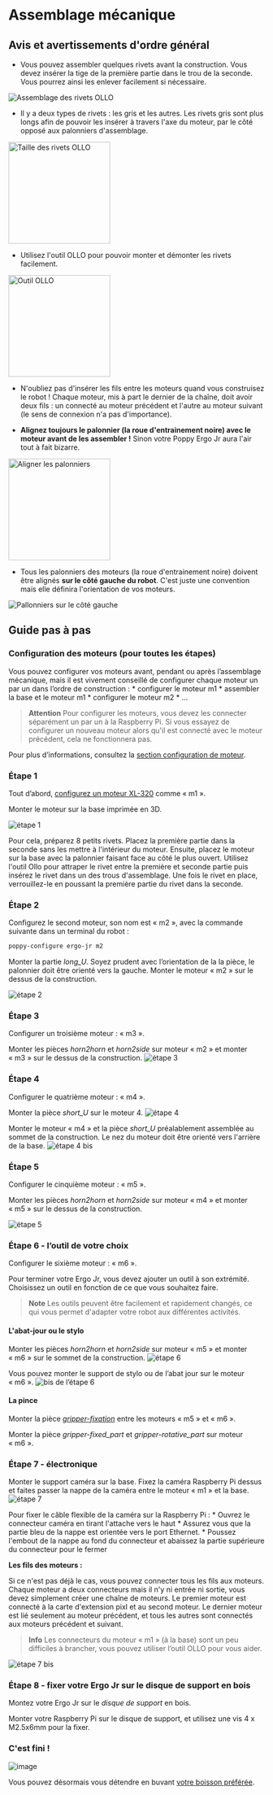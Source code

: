 # Assemblage mécanique

## Avis et avertissements d'ordre général

<!-- TODO:
* picture rivet black vs grey
* ergo + wires
-->

* Vous pouvez assembler quelques rivets avant la construction. Vous devez insérer la tige de la première partie dans le trou de la seconde. Vous pourrez ainsi les enlever facilement si nécessaire.

![Assemblage des rivets OLLO](img/assembly/ollo_rivet.png)

* Il y a deux types de rivets : les gris et les autres. Les rivets gris sont plus longs afin de pouvoir les insérer à travers l'axe du moteur, par le côté opposé aux palonniers d'assemblage.

<!-- HTML link to adapt image size -->

<img src="img/assembly/ollo_rivets_size.jpg" alt="Taille des rivets OLLO" height="200" />

* Utilisez l'outil OLLO pour pouvoir monter et démonter les rivets facilement.

<!-- HTML link to adapt image size -->

<img src="img/assembly/ollo-tool.jpg" alt="Outil OLLO" height="200" />

* N'oubliez pas d'insérer les fils entre les moteurs quand vous construisez le robot ! Chaque moteur, mis à part le dernier de la chaîne, doit avoir deux fils : un connecté au moteur précédent et l'autre au moteur suivant (le sens de connexion n'a pas d'importance).

* **Alignez toujours le palonnier (la roue d'entrainement noire) avec le moteur avant de les assembler !** Sinon votre Poppy Ergo Jr aura l'air tout à fait bizarre.

<!-- HTML link to adapt image size -->

<img src="img/assembly/align-horn.png" alt="Aligner les palonniers" height="200" />

* Tous les palonniers des moteurs (la roue d'entrainement noire) doivent être alignés **sur le côté gauche du robot**. C'est juste une convention mais elle définira l'orientation de vos moteurs.

![Pallonniers sur le côté gauche](img/assembly/horns_on_left.jpg)

## Guide pas à pas

### Configuration des moteurs (pour toutes les étapes)

Vous pouvez configurer vos moteurs avant, pendant ou après l’assemblage mécanique, mais il est vivement conseillé de configurer chaque moteur un par un dans l’ordre de construction : * configurer le moteur m1 * assembler la base et le moteur m1 * configurer le moteur m2 * ...

> **Attention** Pour configurer les moteurs, vous devez les connecter séparément un par un à la Raspberry Pi. Si vous essayez de configurer un nouveau moteur alors qu'il est connecté avec le moteur précédent, cela ne fonctionnera pas.

Pour plus d’informations, consultez la [section configuration de moteur](motor-configuration.md).

### Étape 1

Tout d’abord, [configurez un moteur XL-320](motor-configuration.md) comme « m1 ».

Monter le moteur sur la base imprimée en 3D.

![étape 1](img/assembly/steps/step_1-2.jpg)

Pour cela, préparez 8 petits rivets. Placez la première partie dans la seconde sans les mettre à l'intérieur du moteur. Ensuite, placez le moteur sur la base avec la palonnier faisant face au côté le plus ouvert. Utilisez l'outil Ollo pour attraper le rivet entre la première et seconde partie puis insérez le rivet dans un des trous d'assemblage. Une fois le rivet en place, verrouillez-le en poussant la première partie du rivet dans la seconde.

### Étape 2

Configurez le second moteur, son nom est « m2 », avec la commande suivante dans un terminal du robot :

```bash
poppy-configure ergo-jr m2
```

Monter la partie *long_U*. Soyez prudent avec l’orientation de la la pièce, le palonnier doit être orienté vers la gauche. Monter le moteur « m2 » sur le dessus de la construction.

![étape 2](img/assembly/steps/step_3-4.jpg)

### Étape 3

Configurer un troisième moteur : « m3 ».

Monter les pièces *horn2horn* et *horn2side* sur moteur « m2 » et monter « m3 » sur le dessus de la construction. ![étape 3](img/assembly/steps/step_5-6.jpg)

### Étape 4

Configurer le quatrième moteur : « m4 ».

Monter la pièce *short_U* sur le moteur 4. ![étape 4](img/assembly/steps/step_7-8.jpg)

Monter le moteur « m4 » et la pièce *short_U* préalablement assemblée au sommet de la construction. Le nez du moteur doit être orienté vers l'arrière de la base. ![étape 4 bis](img/assembly/steps/step_9-10.jpg)

### Étape 5

Configurer le cinquième moteur : « m5 ».

Monter les pièces *horn2horn* et *horn2side* sur moteur « m4 » et monter « m5 » sur le dessus de la construction.

![étape 5](img/assembly/steps/step_11-12-13.jpg)

### Étape 6 - l’outil de votre choix

Configurer le sixième moteur : « m6 ».

Pour terminer votre Ergo Jr, vous devez ajouter un outil à son extrémité. Choisissez un outil en fonction de ce que vous souhaitez faire.

> **Note** Les outils peuvent être facilement et rapidement changés, ce qui vous permet d'adapter votre robot aux différentes activités.

#### L'abat-jour ou le stylo

Monter les pièces *horn2horn* et *horn2side* sur moteur « m5 » et monter « m6 » sur le sommet de la construction. ![étape 6](img/assembly/steps/step_14-16-17.jpg)

Vous pouvez monter le support de stylo ou de l’abat jour sur le moteur « m6 ». ![bis de l’étape 6](img/assembly/steps/step_18-19.jpg)

#### La pince

Monter la pièce [*gripper-fixation*](https://github.com/poppy-project/poppy-ergo-jr/blob/master/hardware/STL/tools/gripper-fixation.stl) entre les moteurs « m5 » et « m6 ».

Monter la pièce *gripper-fixed_part* et *gripper-rotative_part* sur moteur « m6 ». <!-- TODO closed picture of gripper-->

### Étape 7 - électronique

Monter le support caméra sur la base. Fixez la caméra Raspberry Pi dessus et faites passer la nappe de la caméra entre le moteur « m1 » et la base. ![étape 7](img/assembly/steps/step_21-22.jpg)

Pour fixer le câble flexible de la caméra sur la Raspberry Pi : * Ouvrez le connecteur caméra en tirant l'attache vers le haut * Assurez vous que la partie bleu de la nappe est orientée vers le port Ethernet. * Poussez l'embout de la nappe au fond du connecteur et abaissez la partie supérieure du connecteur pour le fermer

<!-- TODO: add a closed picture of camera fix-->

**Les fils des moteurs :**

Si ce n'est pas déjà le cas, vous pouvez connecter tous les fils aux moteurs. Chaque moteur a deux connecteurs mais il n'y ni entrée ni sortie, vous devez simplement créer une chaîne de moteurs. Le premier moteur est connecté à la carte d'extension pixl et au second moteur. Le dernier moteur est lié seulement au moteur précédent, et tous les autres sont connectés aux moteurs précédent et suivant.

<!-- TODO picture of OLLO + base rivets -->

> **Info** Les connecteurs du moteur « m1 » (à la base) sont un peu difficiles à brancher, vous pouvez utiliser l’outil OLLO pour vous aider.

![étape 7 bis](img/assembly/steps/step_24.jpg)

### Étape 8 - fixer votre Ergo Jr sur le disque de support en bois

Montez votre Ergo Jr sur le *disque de support* en bois.

Monter votre Raspberry Pi sur le disque de support, et utilisez une vis 4 x M2.5x6mm pour la fixer. <!-- TODO: picture of disk fixation -->

### C'est fini !

![image](img/assembly/ergo-tool-2.jpg)

Vous pouvez désormais vous détendre en buvant [votre boisson préférée](https://www.flickr.com/photos/poppy-project/16488256337/).